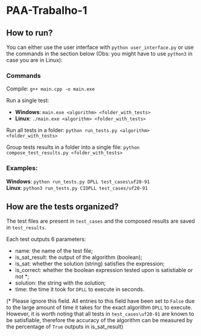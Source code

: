 # PAA-Trabalho-1

## How to run?

You can either use the user interface with `python user_interface.py` or use the commands in the section below
(Obs: you might have to use `python3` in case you are in Linux):

### Commands
Compile: `g++ main.cpp -o main.exe`

Run a single test:
- **Windows**: `main.exe <algorithm> <folder_with_tests>`
- **Linux**: `./main.exe <algorithm> <folder_with_tests>`

Run all tests in a folder: `python run_tests.py <algorithm> <folder_with_tests>`

Group tests results in a folder into a single file: `python compose_test_results.py <folder_with_tests>`

### Examples:
**Windows**: `python run_tests.py DPLL test_cases\uf20-91` <br>
**Linux**: `python3 run_tests.py CIDPLL test_cases/uf20-91`

## How are the tests organized?

The test files are present in `test_cases` and the composed results are saved in `test_results`.

Each test outputs 6 parameters:
- name: the name of the test file;
- is_sat_result: the output of the algorithm (boolean);
- is_sat: whether the solution (string) satisfies the expression;
- is_correct: whether the boolean expression tested upon is satistiable or not *;
- solution: the string with the solution;
- time: the time it took for `DPLL` to execute in seconds.

(* Please ignore this field. All entries to this field have been set to `False` due to the large amount of time it takes for the exact algorithm `DPLL` to execute. However, it is worth noting that all tests in `test_cases\uf20-91` are known to be satisfiable, therefore the accuracy of the algorithm can be measured by the percentage of `True` outputs in is_sat_result)
